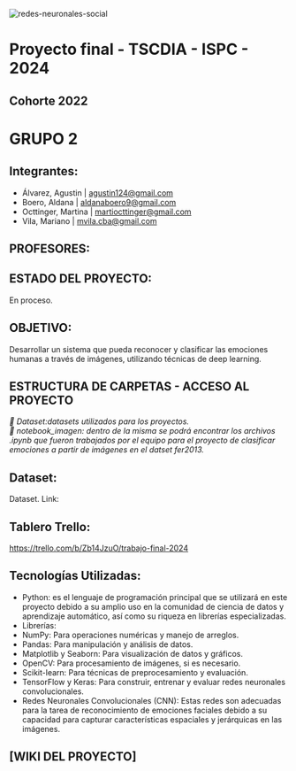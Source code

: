 ![redes-neuronales-social](https://github.com/agustin29a/Grupo2_PP2/assets/106885815/08b6633e-0c44-44c0-b576-0dc8caf06c31)

# Proyecto final - TSCDIA - ISPC - 2024

## Cohorte 2022

# GRUPO 2

## Integrantes:
* Álvarez, Agustin | agustin124@gmail.com  
* Boero, Aldana | aldanaboero9@gmail.com  
* Octtinger, Martina | martiocttinger@gmail.com  
* Vila, Mariano | mvila.cba@gmail.com  

## PROFESORES:


## ESTADO DEL PROYECTO: 
En proceso.

## OBJETIVO: 
Desarrollar un sistema que pueda reconocer y clasificar las emociones humanas a través de imágenes, utilizando técnicas de deep learning. 

## ESTRUCTURA DE CARPETAS - ACCESO AL PROYECTO
<em> 📁 Dataset:datasets utilizados para los proyectos.                                                        
     📁 notebook_imagen: dentro de la misma se podrá encontrar los archivos .ipynb que fueron trabajados por el equipo para el proyecto de clasificar emociones a partir de imágenes en el datset fer2013. 

     
</em>
     
## Dataset:
Dataset. Link: 

## Tablero Trello:
https://trello.com/b/Zb14JzuO/trabajo-final-2024

## Tecnologías Utilizadas:
* Python: es el lenguaje de programación principal que se utilizará en este proyecto debido a su amplio uso en la comunidad de ciencia de datos y aprendizaje automático, así como su riqueza en librerías especializadas.
* Librerías:
* NumPy: Para operaciones numéricas y manejo de arreglos.
* Pandas: Para manipulación y análisis de datos.
* Matplotlib y Seaborn: Para visualización de datos y gráficos.
* OpenCV: Para procesamiento de imágenes, si es necesario.
* Scikit-learn: Para técnicas de preprocesamiento y evaluación.
* TensorFlow y Keras: Para construir, entrenar y evaluar redes neuronales convolucionales.
* Redes Neuronales Convolucionales (CNN): Estas redes son adecuadas para la tarea de reconocimiento de emociones faciales debido a su capacidad para capturar características espaciales y jerárquicas en las imágenes.


## [WIKI DEL PROYECTO]
